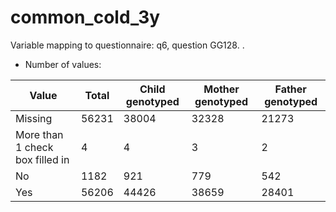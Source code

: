 # common_cold_3y
Variable mapping to questionnaire: q6, question GG128.
.
- Number of values:

| Value | Total | Child genotyped | Mother genotyped | Father genotyped |
| ----- | ----- | --------------- | ---------------- | ---------------- |
| Missing | 56231 | 38004 | 32328 | 21273 |
| More than 1 check box filled in | 4 | 4 | 3 |2 |
| No | 1182 | 921 | 779 |542 |
| Yes | 56206 | 44426 | 38659 |28401 |



